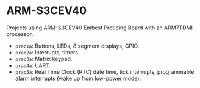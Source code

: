 # ARM-S3CEV40

Projects using ARM-S3CEV40 Embest Protiping Board with an ARM7TDMI processor.

- `prac1a`: Buttons, LEDs, 8 segment displays, GPIO.
- `prac2a`: Interrupts, timers.
- `prac3a`: Matrix keypad.
- `prac4a`: UART.
- `prac5a`: Real Time Clock (RTC) date time, tick interrupts, programmable alarm interrupts (wake up from low-power mode).
